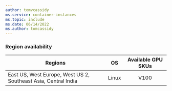 ```yaml
---
author: tomvcassidy
ms.service: container-instances
ms.topic: include
ms.date: 06/14/2022
ms.author: tomcassidy
---
```

### Region availability

| Regions | OS | Available GPU SKUs |
| -------- | ---- | :-----------: |
| East US, West Europe, West US 2, Southeast Asia, Central India | Linux | V100 |
